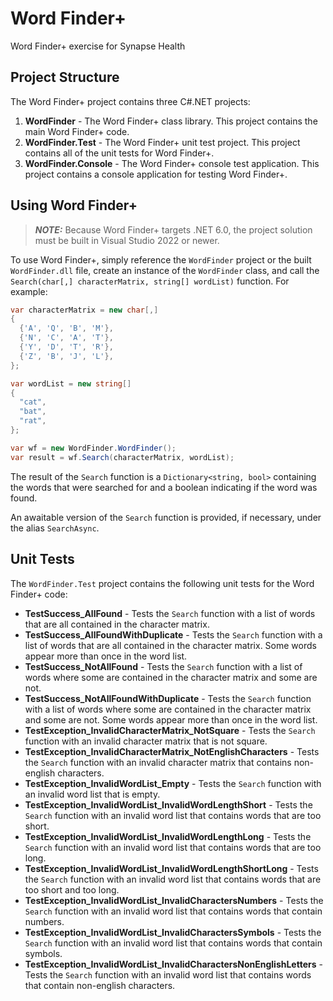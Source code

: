 # Word Finder+
Word Finder+ exercise for Synapse Health

## Project Structure
The Word Finder+ project contains three C#.NET projects:
1. **WordFinder** - The Word Finder+ class library. This project contains the main Word Finder+ code.
2. **WordFinder.Test** - The Word Finder+ unit test project. This project contains all of the unit tests for Word Finder+.
3. **WordFinder.Console** - The Word Finder+ console test application. This project contains a console application for testing Word Finder+.

## Using Word Finder+
> **_NOTE:_**  Because Word Finder+ targets .NET 6.0, the project solution must be built in Visual Studio 2022 or newer.

To use Word Finder+, simply reference the `WordFinder` project or the built `WordFinder.dll` file, create an instance of the `WordFinder` class, and call the `Search(char[,] characterMatrix, string[] wordList)` function. For example: 
``` c#
var characterMatrix = new char[,]
{
  {'A', 'Q', 'B', 'M'},
  {'N', 'C', 'A', 'T'},
  {'Y', 'D', 'T', 'R'},
  {'Z', 'B', 'J', 'L'},
};

var wordList = new string[]
{
  "cat",
  "bat",
  "rat",
};

var wf = new WordFinder.WordFinder();
var result = wf.Search(characterMatrix, wordList);
```
The result of the `Search` function is a `Dictionary<string, bool>` containing the words that were searched for and a boolean indicating if the word was found.

An awaitable version of the `Search` function is provided, if necessary, under the alias `SearchAsync`.

## Unit Tests
The `WordFinder.Test` project contains the following unit tests for the Word Finder+ code:
+ **TestSuccess_AllFound** - Tests the `Search` function with a list of words that are all contained in the character matrix.
+ **TestSuccess_AllFoundWithDuplicate** - Tests the `Search` function with a list of words that are all contained in the character matrix. Some words appear more than once in the word list.
+ **TestSuccess_NotAllFound** - Tests the `Search` function with a list of words where some are contained in the character matrix and some are not.
+ **TestSuccess_NotAllFoundWithDuplicate** - Tests the `Search` function with a list of words where some are contained in the character matrix and some are not. Some words appear more than once in the word list.
+ **TestException_InvalidCharacterMatrix_NotSquare** - Tests the `Search` function with an invalid character matrix that is not square.
+ **TestException_InvalidCharacterMatrix_NotEnglishCharacters** - Tests the `Search` function with an invalid character matrix that contains non-english characters.
+ **TestException_InvalidWordList_Empty** - Tests the `Search` function with an invalid word list that is empty.
+ **TestException_InvalidWordList_InvalidWordLengthShort** - Tests the `Search` function with an invalid word list that contains words that are too short.
+ **TestException_InvalidWordList_InvalidWordLengthLong** - Tests the `Search` function with an invalid word list that contains words that are too long.
+ **TestException_InvalidWordList_InvalidWordLengthShortLong** - Tests the `Search` function with an invalid word list that contains words that are too short and too long.
+ **TestException_InvalidWordList_InvalidCharactersNumbers** - Tests the `Search` function with an invalid word list that contains words that contain numbers.
+ **TestException_InvalidWordList_InvalidCharactersSymbols** - Tests the `Search` function with an invalid word list that contains words that contain symbols.
+ **TestException_InvalidWordList_InvalidCharactersNonEnglishLetters** - Tests the `Search` function with an invalid word list that contains words that contain non-english characters.
